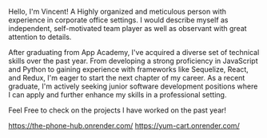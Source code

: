 Hello, I'm Vincent! A Highly organized and meticulous person with experience in corporate office settings. 
I would describe myself as independent, self-motivated team player as well as observant with great attention to details.

After graduating from App Academy, I've acquired a diverse set of technical skills over the past year. From developing a strong proficiency in JavaScript and Python to gaining experience with frameworks like Sequelize, React, and Redux, I'm eager to start the next chapter of my career. As a recent graduate, I'm actively seeking junior software development positions where I can apply and further enhance my skills in a professional setting.

Feel Free to check on the projects I have worked on the past year!

https://the-phone-hub.onrender.com/
https://yum-cart.onrender.com/
<!--
**vincentwong0921/vincentwong0921** is a ✨ _special_ ✨ repository because its `README.md` (this file) appears on your GitHub profile.

Here are some ideas to get you started:

- 🔭 I’m currently working on ...
- 🌱 I’m currently learning ...
- 👯 I’m looking to collaborate on ...
- 🤔 I’m looking for help with ...
- 💬 Ask me about ...
- 📫 How to reach me: ...
- 😄 Pronouns: ...
- ⚡ Fun fact: ...
-->
